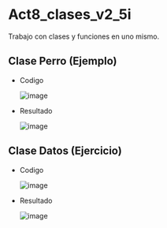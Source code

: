 # Act8_clases_v2_5i
Trabajo con clases y funciones en uno mismo.

## Clase Perro (Ejemplo)

- Codigo
  
  ![image](https://github.com/user-attachments/assets/e29300b9-e6e2-4157-ac4d-6c780a3f1631)

- Resultado
  
  ![image](https://github.com/user-attachments/assets/feea5124-39a5-4351-afcb-0cd74b543c9a)

## Clase Datos (Ejercicio)

- Codigo
  
  ![image](https://github.com/user-attachments/assets/66b3f290-2a95-4059-9091-b6f4a9a91c84)


- Resultado
  
  ![image](https://github.com/user-attachments/assets/3c75219d-3201-458a-aaa6-0d1369bd54ba)

